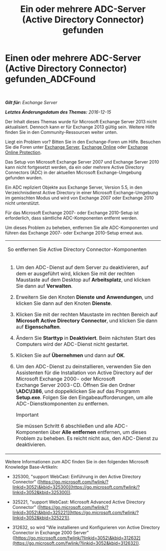 ﻿---
title: 'Ein oder mehrere ADC-Server (Active Directory Connector) gefunden'
TOCTitle: Einen oder mehrere ADC-Server (Active Directory Connector) gefunden_ADCFound
ms:assetid: a874f51f-09a2-4a76-9695-d61fb1ee6c1c
ms:mtpsurl: https://technet.microsoft.com/de-de/library/ms.exch.setupreadiness.adcfound(v=EXCHG.150)
ms:contentKeyID: 50476429
ms.date: 05/22/2018
mtps_version: v=EXCHG.150
ms.translationtype: MT
---

# Einen oder mehrere ADC-Server (Active Directory Connector) gefunden\_ADCFound

 

_**Gilt für:** Exchange Server_

_**Letztes Änderungsdatum des Themas:** 2016-12-15_

Der Inhalt dieses Themas wurde für Microsoft Exchange Server 2013 nicht aktualisiert. Dennoch kann er für Exchange 2013 gültig sein. Weitere Hilfe finden Sie in den Community-Ressourcen weiter unten.

Liegt ein Problem vor? Bitten Sie in den Exchange-Foren um Hilfe. Besuchen Sie die Foren unter [Exchange Server](https://go.microsoft.com/fwlink/p/?linkid=60612), [Exchange Online](https://go.microsoft.com/fwlink/p/?linkid=267542) oder [Exchange Online Protection](https://go.microsoft.com/fwlink/p/?linkid=285351).

Das Setup von Microsoft Exchange Server 2007 und Exchange Server 2010 kann nicht fortgesetzt werden, da ein oder mehrere Active Directory Connectors (ADC) in der aktuellen Microsoft Exchange-Umgebung gefunden wurden.

Ein ADC repliziert Objekte aus Exchange Server, Version 5.5, in den Verzeichnisdienst Active Directory in einer Microsoft Exchange-Umgebung im gemischten Modus und wird von Exchange 2007 oder Exchange 2010 nicht unterstützt.

Für das Microsoft Exchange 2007- oder Exchange 2010-Setup ist erforderlich, dass sämtliche ADC-Komponenten entfernt werden.

Um dieses Problem zu beheben, entfernen Sie alle ADC-Komponenten und führen das Exchange 2007- oder Exchange 2010-Setup erneut aus.


<table>
<colgroup>
<col style="width: 100%" />
</colgroup>
<tbody>
<tr class="odd">
<td><p>So entfernen Sie Active Directory Connector-Komponenten</p></td>
</tr>
<tr class="even">
<td><ol>
<li><p>Um den ADC-Dienst auf dem Server zu deaktivieren, auf dem er ausgeführt wird, klicken Sie mit der rechten Maustaste auf dem Desktop auf <strong>Arbeitsplatz</strong>, und klicken Sie dann auf <strong>Verwalten</strong>.</p></li>
<li><p>Erweitern Sie den Knoten <strong>Dienste und Anwendungen</strong>, und klicken Sie dann auf den Knoten <strong>Dienste</strong>.</p></li>
<li><p>Klicken Sie mit der rechten Maustaste im rechten Bereich auf <strong>Microsoft Active Directory Connector</strong>, und klicken Sie dann auf <strong>Eigenschaften</strong>.</p></li>
<li><p>Ändern Sie <strong>Starttyp</strong> in <strong>Deaktiviert</strong>. Beim nächsten Start des Computers wird der ADC-Dienst nicht gestartet.</p></li>
<li><p>Klicken Sie auf <strong>Übernehmen</strong> und dann auf <strong>OK</strong>.</p></li>
<li><p>Um den ADC-Dienst zu deinstallieren, verwenden Sie den Assistenten für die Installation von Active Directory auf der Microsoft Exchange 2000- oder Microsoft Exchange Server 2003-CD. Öffnen Sie den Ordner <strong>\ADC\I386</strong>, und doppelklicken Sie auf das Programm <strong>Setup.exe</strong>. Folgen Sie den Eingabeaufforderungen, um alle ADC-Dienstkomponenten zu entfernen.</p>

> [!IMPORTANT]
> Sie müssen Schritt&nbsp;6 abschließen und alle ADC-Komponenten über <STRONG>Alle entfernen</STRONG> entfernen, um dieses Problem zu beheben. Es reicht nicht aus, den ADC-Dienst zu deaktivieren.


</li>
</ol></td>
</tr>
</tbody>
</table>


Weitere Informationen zum ADC finden Sie in den folgenden Microsoft Knowledge Base-Artikeln:

  - 325300, "support WebCast: Einführung in den Active Directory Connector" ([https://go.microsoft.com/fwlink/?linkid=3052\&kbid=325300](https://go.microsoft.com/fwlink/?linkid=3052&kbid=325300)).

  - 325221, "support WebCast: Microsoft Advanced Active Directory Connector" ([https://go.microsoft.com/fwlink/?linkid=3052\&kbid=325221](https://go.microsoft.com/fwlink/?linkid=3052&kbid=325221)).

  - 312632, so wird "Wie installieren und Konfigurieren von Active Directory Connector in Exchange 2000 Server" ([https://go.microsoft.com/fwlink/?linkid=3052\&kbid=312632](https://go.microsoft.com/fwlink/?linkid=3052&kbid=312632)).

